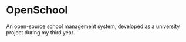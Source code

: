 # OpenSchool

An open-source school management system, developed as a university project
during my third year.
